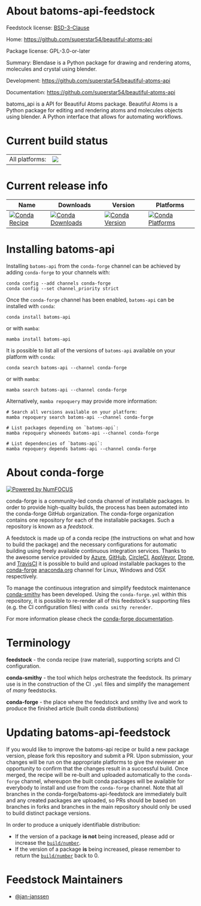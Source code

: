 About batoms-api-feedstock
==========================

Feedstock license: [BSD-3-Clause](https://github.com/conda-forge/batoms-api-feedstock/blob/main/LICENSE.txt)

Home: https://github.com/superstar54/beautiful-atoms-api

Package license: GPL-3.0-or-later

Summary: Blendase is a Python package for drawing and rendering atoms, molecules and crystal using blender.

Development: https://github.com/superstar54/beautiful-atoms-api

Documentation: https://github.com/superstar54/beautiful-atoms-api

batoms_api is a API for Beautiful Atoms package. Beautiful Atoms is
a Python package for editing and rendering atoms and molecules
objects using blender. A Python interface that allows for automating
workflows.


Current build status
====================


<table><tr><td>All platforms:</td>
    <td>
      <a href="https://dev.azure.com/conda-forge/feedstock-builds/_build/latest?definitionId=14267&branchName=main">
        <img src="https://dev.azure.com/conda-forge/feedstock-builds/_apis/build/status/batoms-api-feedstock?branchName=main">
      </a>
    </td>
  </tr>
</table>

Current release info
====================

| Name | Downloads | Version | Platforms |
| --- | --- | --- | --- |
| [![Conda Recipe](https://img.shields.io/badge/recipe-batoms--api-green.svg)](https://anaconda.org/conda-forge/batoms-api) | [![Conda Downloads](https://img.shields.io/conda/dn/conda-forge/batoms-api.svg)](https://anaconda.org/conda-forge/batoms-api) | [![Conda Version](https://img.shields.io/conda/vn/conda-forge/batoms-api.svg)](https://anaconda.org/conda-forge/batoms-api) | [![Conda Platforms](https://img.shields.io/conda/pn/conda-forge/batoms-api.svg)](https://anaconda.org/conda-forge/batoms-api) |

Installing batoms-api
=====================

Installing `batoms-api` from the `conda-forge` channel can be achieved by adding `conda-forge` to your channels with:

```
conda config --add channels conda-forge
conda config --set channel_priority strict
```

Once the `conda-forge` channel has been enabled, `batoms-api` can be installed with `conda`:

```
conda install batoms-api
```

or with `mamba`:

```
mamba install batoms-api
```

It is possible to list all of the versions of `batoms-api` available on your platform with `conda`:

```
conda search batoms-api --channel conda-forge
```

or with `mamba`:

```
mamba search batoms-api --channel conda-forge
```

Alternatively, `mamba repoquery` may provide more information:

```
# Search all versions available on your platform:
mamba repoquery search batoms-api --channel conda-forge

# List packages depending on `batoms-api`:
mamba repoquery whoneeds batoms-api --channel conda-forge

# List dependencies of `batoms-api`:
mamba repoquery depends batoms-api --channel conda-forge
```


About conda-forge
=================

[![Powered by
NumFOCUS](https://img.shields.io/badge/powered%20by-NumFOCUS-orange.svg?style=flat&colorA=E1523D&colorB=007D8A)](https://numfocus.org)

conda-forge is a community-led conda channel of installable packages.
In order to provide high-quality builds, the process has been automated into the
conda-forge GitHub organization. The conda-forge organization contains one repository
for each of the installable packages. Such a repository is known as a *feedstock*.

A feedstock is made up of a conda recipe (the instructions on what and how to build
the package) and the necessary configurations for automatic building using freely
available continuous integration services. Thanks to the awesome service provided by
[Azure](https://azure.microsoft.com/en-us/services/devops/), [GitHub](https://github.com/),
[CircleCI](https://circleci.com/), [AppVeyor](https://www.appveyor.com/),
[Drone](https://cloud.drone.io/welcome), and [TravisCI](https://travis-ci.com/)
it is possible to build and upload installable packages to the
[conda-forge](https://anaconda.org/conda-forge) [anaconda.org](https://anaconda.org/)
channel for Linux, Windows and OSX respectively.

To manage the continuous integration and simplify feedstock maintenance
[conda-smithy](https://github.com/conda-forge/conda-smithy) has been developed.
Using the ``conda-forge.yml`` within this repository, it is possible to re-render all of
this feedstock's supporting files (e.g. the CI configuration files) with ``conda smithy rerender``.

For more information please check the [conda-forge documentation](https://conda-forge.org/docs/).

Terminology
===========

**feedstock** - the conda recipe (raw material), supporting scripts and CI configuration.

**conda-smithy** - the tool which helps orchestrate the feedstock.
                   Its primary use is in the construction of the CI ``.yml`` files
                   and simplify the management of *many* feedstocks.

**conda-forge** - the place where the feedstock and smithy live and work to
                  produce the finished article (built conda distributions)


Updating batoms-api-feedstock
=============================

If you would like to improve the batoms-api recipe or build a new
package version, please fork this repository and submit a PR. Upon submission,
your changes will be run on the appropriate platforms to give the reviewer an
opportunity to confirm that the changes result in a successful build. Once
merged, the recipe will be re-built and uploaded automatically to the
`conda-forge` channel, whereupon the built conda packages will be available for
everybody to install and use from the `conda-forge` channel.
Note that all branches in the conda-forge/batoms-api-feedstock are
immediately built and any created packages are uploaded, so PRs should be based
on branches in forks and branches in the main repository should only be used to
build distinct package versions.

In order to produce a uniquely identifiable distribution:
 * If the version of a package **is not** being increased, please add or increase
   the [``build/number``](https://docs.conda.io/projects/conda-build/en/latest/resources/define-metadata.html#build-number-and-string).
 * If the version of a package **is** being increased, please remember to return
   the [``build/number``](https://docs.conda.io/projects/conda-build/en/latest/resources/define-metadata.html#build-number-and-string)
   back to 0.

Feedstock Maintainers
=====================

* [@jan-janssen](https://github.com/jan-janssen/)

